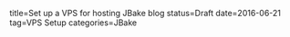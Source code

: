 title=Set up a VPS for hosting JBake blog
status=Draft
date=2016-06-21
tag=VPS Setup
categories=JBake
~~~~~~


